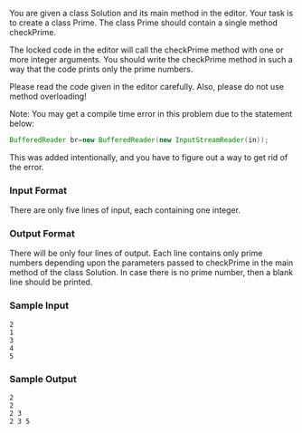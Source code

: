 You are given a class Solution and its main method in the editor. Your task is to create a class Prime. The class Prime should contain a single method checkPrime.

The locked code in the editor will call the checkPrime method with one or more integer arguments. You should write the checkPrime method in such a way that the code prints only the prime numbers.

Please read the code given in the editor carefully. Also, please do not use method overloading!

Note: You may get a compile time error in this problem due to the statement below:
```java
BufferedReader br=new BufferedReader(new InputStreamReader(in));
```
This was added intentionally, and you have to figure out a way to get rid of the error.

### Input Format

There are only five lines of input, each containing one integer.

### Output Format

There will be only four lines of output. Each line contains only prime numbers depending upon the parameters passed to checkPrime in the main method of the class Solution. In case there is no prime number, then a blank line should be printed.

### Sample Input
```
2
1
3
4
5
```
### Sample Output
```
2
2
2 3
2 3 5 
```